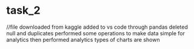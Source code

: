 # task_2
//file downloaded from kaggle
added to vs code through pandas
deleted null and duplicates
performed some operations to make data simple for analytics 
then performed analytics
types of charts are shown

